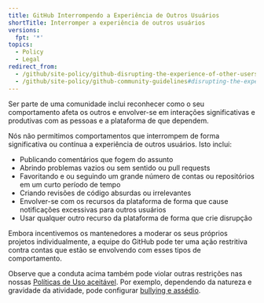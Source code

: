 ```yaml
---
title: GitHub Interrompendo a Experiência de Outros Usuários
shortTitle: Interromper a experiência de outros usuários
versions:
  fpt: '*'
topics:
  - Policy
  - Legal
redirect_from:
  - /github/site-policy/github-disrupting-the-experience-of-other-users
  - /github/site-policy/github-community-guidelines#disrupting-the-experience-of-other-users
---
```


Ser parte de uma comunidade inclui reconhecer como o seu comportamento afeta os outros e envolver-se em interações significativas e produtivas com as pessoas e a plataforma de que dependem.

Nós não permitimos comportamentos que interrompem de forma significativa ou contínua a experiência de outros usuários. Isto inclui:

- Publicando comentários que fogem do assunto
- Abrindo problemas vazios ou sem sentido ou pull requests
- Favoritando e ou seguindo um grande número de contas ou repositórios em um curto período de tempo
- Criando revisões de código absurdas ou irrelevantes
- Envolver-se com os recursos da plataforma de forma que cause notificações excessivas para outros usuários
- Usar qualquer outro recurso da plataforma de forma que crie disrupção

Embora incentivemos os mantenedores a moderar os seus próprios projetos individualmente, a equipe do GitHub pode ter uma ação restritiva contra contas que estão se envolvendo com esses tipos de comportamento.

Observe que a conduta acima também pode violar outras restrições nas nossas [Políticas de Uso aceitável](/github/site-policy/github-acceptable-use-policies). Por exemplo, dependendo da natureza e gravidade da atividade, pode configurar [bullying e assédio](/github/site-policy/github-bullying-and-harassment).
